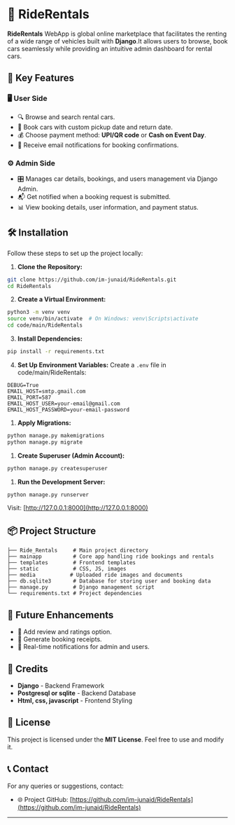 # 🎉 RideRentals

**RideRentals** WebApp is global online marketplace that facilitates the renting of a wide range of vehicles built with **Django**.It allows users to browse, book cars seamlessly while providing an intuitive admin dashboard for rental cars.

## 🌟 Key Features

### 🖥️ User Side
- 🔍 Browse and search rental cars.
- 📅 Book cars with custom pickup date and return date.
- 💰 Choose payment method: **UPI/QR code** or **Cash on Event Day**.
- 📩 Receive email notifications for booking confirmations.

### ⚙️ Admin Side
- 🎛️ Manages car details, bookings, and users management via Django Admin.
- 📬 Get notified when a booking request is submitted.
- 📊 View booking details, user information, and payment status.

## 🛠️ Installation

Follow these steps to set up the project locally:

1. **Clone the Repository:**
```bash
git clone https://github.com/im-junaid/RideRentals.git
cd RideRentals
```

2. **Create a Virtual Environment:**
```bash
python3 -m venv venv
source venv/bin/activate  # On Windows: venv\Scripts\activate
cd code/main/RideRentals
```

3. **Install Dependencies:**
```bash
pip install -r requirements.txt
```

4. **Set Up Environment Variables:**
Create a `.env` file in code/main/RideRentals:
```
DEBUG=True
EMAIL_HOST=smtp.gmail.com
EMAIL_PORT=587
EMAIL_HOST_USER=your-email@gmail.com
EMAIL_HOST_PASSWORD=your-email-password
```

1. **Apply Migrations:**
```bash
python manage.py makemigrations
python manage.py migrate
```

1. **Create Superuser (Admin Account):**
```bash
python manage.py createsuperuser
```

1. **Run the Development Server:**
```bash
python manage.py runserver
```

Visit: [http://127.0.0.1:8000](http://127.0.0.1:8000)


## 📦 Project Structure
```
├── Ride_Rentals     # Main project directory
├── mainapp          # Core app handling ride bookings and rentals
├── templates        # Frontend templates
├── static           # CSS, JS, images
├── media           # Uploaded ride images and documents
├── db.sqlite3       # Database for storing user and booking data
├── manage.py        # Django management script
└── requirements.txt # Project dependencies
```

## 🚀 Future Enhancements
- 📱 Add review and ratings option.
- 📜 Generate booking receipts.
- 🔔 Real-time notifications for admin and users.

## 🙌 Credits
- **Django** - Backend Framework
- **Postgresql or sqlite** - Backend Database
- **Html, css, javascript** - Frontend Styling


## 📜 License
This project is licensed under the **MIT License**. Feel free to use and modify it.

## 📞 Contact
For any queries or suggestions, contact:
- 🌐 Project GitHub: [https://github.com/im-junaid/RideRentals](https://github.com/im-junaid/RideRentals)
---

